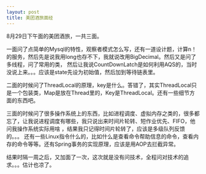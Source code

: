 ```yaml
---
layout: post
title: 美团酒旅面经
---
```


8月29日下午面的美团酒旅，一共三面。

一面问了点简单的Mysql的特性，观察者模式怎么写，还有一道设计题，计算n！的服务，然后先是说我用long也存不下，我就说改用BigDecimal。然后又是问了多线程，问了常用的类，
然后让我说CountDownLatch是如何利用AQS的，当时没说上来。。。应该是state先设为初始值，然后加到等待链表里。

二面的时候问了ThreadLocal的原理，key是什么。答错了，其实ThreadLocal只是一个包装类，Map是放在Thread里的，Key是ThreadLocal。还有一些细节方面的东西吧。

三面的时候问了很多操作系统上的东西，比如进程调度、虚拟内存之类的，很多都忘了，让我说进程调度有哪些，我只说出来时间片轮转、短作业优先、FIFO，他问我操作系统实际用啥
，结果我只记得时间片轮转了，应该是多级队列反馈的。。。
还有一些Linux指令什么的，比如什么是查看命令帮助信息的命令，查看内存的命令等等。还有Spring事务的实现原理，应该是用AOP去拦截异常。

结果时隔一周之后，又加面了一次，这次就是没有问技术，全程问对技术的追求。。。估计也凉了。